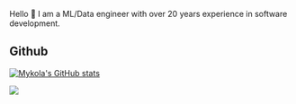 
Hello 👋 I am a ML/Data engineer with over 20 years experience in software development.

## Github

[![Mykola's GitHub stats](https://github-readme-stats-sigma-five.vercel.app/api?username=kolia1985&include_all_commits=true&count_private=true&show_icons=true)](https://github.com/kolia1985)

![](https://github-profile-trophy.vercel.app/?username=kolia1985&rank=-A,-C,-?&margin-w=10)

